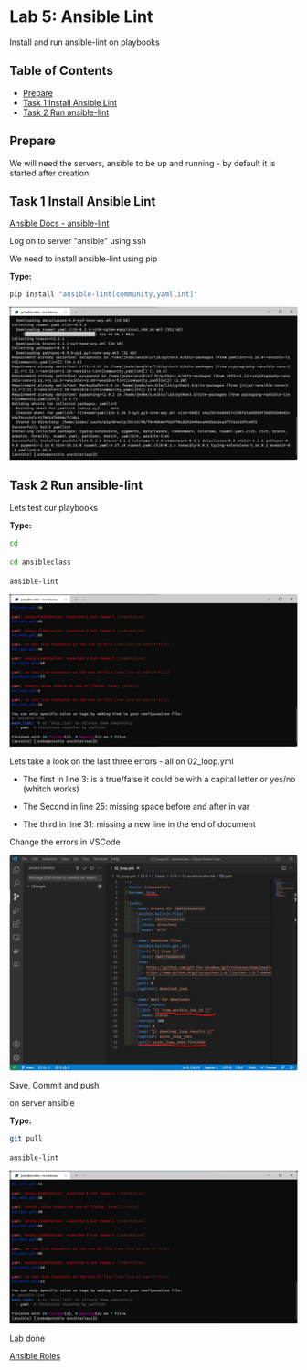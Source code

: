 # Lab 5: Ansible Lint

Install and run ansible-lint on playbooks

## Table of Contents

- [Prepare](#prepare)
- [Task 1 Install Ansible Lint](#task-1-install-ansible-lint)
- [Task 2 Run ansible-lint](#task-2-run-ansible-lint)

## Prepare

We will need the servers, ansible to be up and running - by default it is started after creation

## Task 1 Install Ansible Lint

[Ansible Docs - ansible-lint](https://ansible-lint.readthedocs.io/en/latest/)

Log on to server "ansible" using ssh

We need to install ansible-lint using pip

__Type:__

```bash
pip install "ansible-lint[community,yamllint]"
```

![Alt text](pics/001_install_ansible_lint.png?raw=true "install ansible lint")

## Task 2 Run ansible-lint

Lets test our playbooks

__Type:__

```bash
cd

cd ansibleclass

ansible-lint

```

![Alt text](pics/002_run_ansible_lint.png?raw=true "run ansible lint")

Lets take a look on the last three errors - all on 02_loop.yml

* The first in line 3: is a true/false it could be with a capital letter or yes/no (whitch works)

* The Second in line 25: missing space before and after in var

* The third in line 31: missing a new line in the end of document

Change the errors in VSCode

![Alt text](pics/003_ansible_lint_correct.png?raw=true "ansible lint corrections")

Save, Commit and push

on server ansible

__Type:__

```bash
git pull

ansible-lint

```

![Alt text](pics/004_ansible_lint_second.png?raw=true "ansible lint second runs")


Lab done

[Ansible Roles](../lab06/lab6.md)
